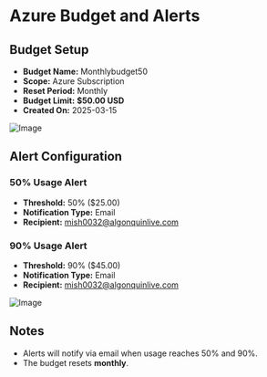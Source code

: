 # Azure Budget and Alerts

## Budget Setup
- **Budget Name:** Monthlybudget50
- **Scope:** Azure Subscription
- **Reset Period:** Monthly
- **Budget Limit:** **$50.00 USD**
- **Created On:** 2025-03-15

![Image](https://github.com/user-attachments/assets/3be767ee-3846-4bc4-8f3d-faa95fd75233)

## Alert Configuration
### **50% Usage Alert**
- **Threshold:** 50% ($25.00)
- **Notification Type:** Email
- **Recipient:** mish0032@algonquinlive.com

### **90% Usage Alert**
- **Threshold:** 90% ($45.00)
- **Notification Type:** Email
- **Recipient:** mish0032@algonquinlive.com

![Image](https://github.com/user-attachments/assets/e98771d6-1985-4089-b41d-f0a41beb4076)

## Notes
- Alerts will notify via email when usage reaches 50% and 90%.
- The budget resets **monthly**.
